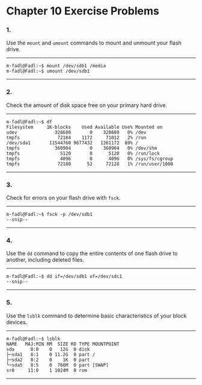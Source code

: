 # Chapter 10 Exercise Problems

### 1.

Use the `mount` and `umount` commands to mount and unmount your flash drive.

---

```shell
m-fadl@Fadl:~$ mount /dev/sdb1 /media
m-fadl@Fadl:~$ umount /dev/sdb1
```

---

### 2.

Check the amount of disk space free on your primary hard drive.

---

```shell
m-fadl@Fadl:~$ df
Filesystem     1K-blocks    Used Available Use% Mounted on
udev              328680       0    328680   0% /dev
tmpfs              72184    1172     71012   2% /run
/dev/sda1       11544760 9677432   1261172  89% /
tmpfs             360904       0    360904   0% /dev/shm
tmpfs               5120       0      5120   0% /run/lock
tmpfs               4096       0      4096   0% /sys/fs/cgroup
tmpfs              72180      52     72128   1% /run/user/1000
```

---

### 3.

Check for errors on your flash drive with `fsck`.

---

```shell
m-fadl@Fadl:~$ fsck -p /dev/sdb1
--snip--
```

---

### 4.

Use the `dd` command to copy the entire contents of one flash drive to another, including deleted files.

---

```shell
m-fadl@Fadl:~$ dd if=/dev/sdb1 of=/dev/sdc1
--snip--
```

---

### 5.

Use the `lsblk` command to determine basic characteristics of your block devices.

---

```shell
m-fadl@Fadl:~$ lsblk
NAME   MAJ:MIN RM  SIZE RO TYPE MOUNTPOINT
sda      8:0    0   12G  0 disk
├─sda1   8:1    0 11.2G  0 part /
├─sda2   8:2    0    1K  0 part
└─sda5   8:5    0  766M  0 part [SWAP]
sr0     11:0    1 1024M  0 rom
```

---
